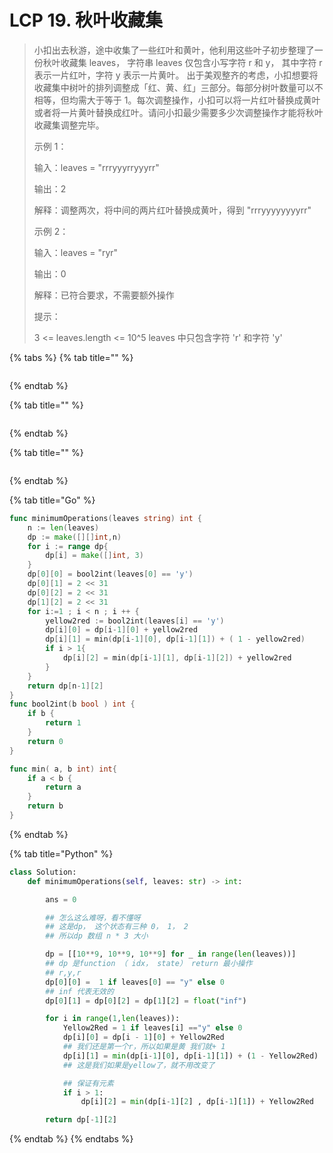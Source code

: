 # LCP 19. 秋叶收藏集

> 小扣出去秋游，途中收集了一些红叶和黄叶，他利用这些叶子初步整理了一份秋叶收藏集 leaves， 字符串 leaves 仅包含小写字符 r 和 y， 其中字符 r 表示一片红叶，字符 y 表示一片黄叶。 出于美观整齐的考虑，小扣想要将收藏集中树叶的排列调整成「红、黄、红」三部分。每部分树叶数量可以不相等，但均需大于等于 1。每次调整操作，小扣可以将一片红叶替换成黄叶或者将一片黄叶替换成红叶。请问小扣最少需要多少次调整操作才能将秋叶收藏集调整完毕。
>
> 示例 1：
>
> 输入：leaves = "rrryyyrryyyrr"
>
> 输出：2
>
> 解释：调整两次，将中间的两片红叶替换成黄叶，得到 "rrryyyyyyyyrr"
>
> 示例 2：
>
> 输入：leaves = "ryr"
>
> 输出：0
>
> 解释：已符合要求，不需要额外操作
>
> 提示：
>
> 3 &lt;= leaves.length &lt;= 10^5 leaves 中只包含字符 'r' 和字符 'y'

{% tabs %}
{% tab title="" %}
```

```
{% endtab %}

{% tab title="" %}
```

```
{% endtab %}

{% tab title="" %}
```

```
{% endtab %}

{% tab title="Go" %}
```go
func minimumOperations(leaves string) int {
    n := len(leaves)
    dp := make([][]int,n)
    for i := range dp{
        dp[i] = make([]int, 3)
    }
    dp[0][0] = bool2int(leaves[0] == 'y')
    dp[0][1] = 2 << 31
    dp[0][2] = 2 << 31
    dp[1][2] = 2 << 31
    for i:=1 ; i < n ; i ++ {
        yellow2red := bool2int(leaves[i] == 'y')
        dp[i][0] = dp[i-1][0] + yellow2red
        dp[i][1] = min(dp[i-1][0], dp[i-1][1]) + ( 1 - yellow2red)
        if i > 1{
            dp[i][2] = min(dp[i-1][1], dp[i-1][2]) + yellow2red
        }
    }
    return dp[n-1][2]
}
func bool2int(b bool ) int {
    if b {
        return 1
    } 
    return 0
}

func min( a, b int) int{
    if a < b {
        return a
    }
    return b
}
```
{% endtab %}

{% tab title="Python" %}
```python
class Solution:
    def minimumOperations(self, leaves: str) -> int:

        ans = 0

        ## 怎么这么难呀，看不懂呀
        ## 这是dp， 这个状态有三种 0， 1， 2
        ## 所以dp 数组 n * 3 大小

        dp = [[10**9, 10**9, 10**9] for _ in range(len(leaves))]
        ## dp 是function （ idx， state） return 最小操作 
        ## r,y,r
        dp[0][0] =  1 if leaves[0] == "y" else 0
        ## inf 代表无效的 
        dp[0][1] = dp[0][2] = dp[1][2] = float("inf")

        for i in range(1,len(leaves)):
            Yellow2Red = 1 if leaves[i] =="y" else 0
            dp[i][0] = dp[i - 1][0] + Yellow2Red 
            ## 我们还是第一个r，所以如果是黄 我们就+ 1
            dp[i][1] = min(dp[i-1][0], dp[i-1][1]) + (1 - Yellow2Red)
            ## 这是我们如果是yellow了，就不用改变了

            ## 保证有元素
            if i > 1:
                dp[i][2] = min(dp[i-1][2] , dp[i-1][1]) + Yellow2Red

        return dp[-1][2]
```
{% endtab %}
{% endtabs %}

